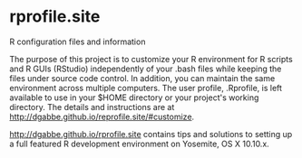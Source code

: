 # rprofile.site
R configuration files and information

The purpose of this project is to customize your R environment for R scripts and R GUIs (RStudio) independently of your .bash files while keeping the files under source code control. In addition, you can maintain the same environment across multiple computers. The user profile, .Rprofile, is left available to use in your $HOME directory or your project's working directory. The details and instructions are at http://dgabbe.github.io/reprofile.site/#customize.

http://dgabbe.github.io/rprofile.site contains tips and solutions to setting up a full featured R development environment on Yosemite, OS X 10.10.x.
